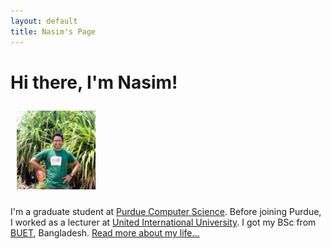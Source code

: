 ```yaml
---
layout: default
title: Nasim's Page
---
```


<div class="blurb">
	<h1>Hi there, I'm Nasim!</h1>
	<div class="image-txt-container">
	  <img src="/images/profile.jpg" alt="Nasim's picture" style="width: 25%;padding: 10px;">
	  <p>
			I'm a graduate student at <a href="https://www.cs.purdue.edu/">Purdue Computer Science</a>. Before joining Purdue, I worked as a lecturer at <a href="http://www.uiu.ac.bd/">United International University</a>. I got my BSc from <a href="https://www.buet.ac.bd/web/">BUET</a>, Bangladesh. <a href="/about">Read more about my life...</a>
	  </p>
	</div>
</div>
